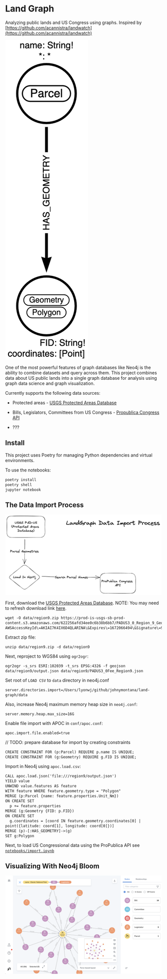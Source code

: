 # Land Graph 

Analyzing public lands and US Congress using graphs. Inspired by [https://github.com/acannistra/landwatch](https://github.com/acannistra/landwatch)

![](img/data_model.png)

One of the most powerful features of graph databases like Neo4j is the ability to combine datasets and query across them. This project combines data about US public lands into a single graph database for analysis using graph data science and graph visualization.

Currently supports the following data sources:

* Protected areas - [USGS Protected Areas Database](https://www.usgs.gov/programs/gap-analysis-project/science/pad-us-data-download?qt-science_center_objects=0#qt-science_center_objects)

* Bills, Legislators, Committees from US Congress - [Propublica Congress API](https://projects.propublica.org/api-docs/congress-api/)

* ??? 


## Install

This project uses Poetry for managing Python dependencies and virtual environments.

To use the notebooks:

```
poetry install
poetry shell
jupyter notebook 
```

## The Data Import Process

![](img/data_import.png)

First, download the [USGS Protected Areas Database](https://www.usgs.gov/programs/gap-analysis-project/science/pad-us-data-download?qt-science_center_objects=0#qt-science_center_objects). NOTE: You may need to refresh download link [here](https://www.sciencebase.gov/catalog/item/622256afd34ee0c6b38b6bb7).


```
wget -O data/region9.zip https://prod-is-usgs-sb-prod-content.s3.amazonaws.com/622256afd34ee0c6b38b6bb7/PADUS3_0_Region_9_GeoJSON.zip\?AWSAccessKeyId\=AKIAI7K4IX6D4QLARINA\&Expires\=1672066494\&Signature\=955c4BEVO7XGRLQlSGyLaWIwqqM%3D
```

Extract zip file:

```
unzip data/region9.zip -d data/region9
```

Next, reproject to WGS84 using `ogr2ogr`:

```
ogr2ogr -s_srs ESRI:102039 -t_srs EPSG:4326 -f geojson data/region9/output.json data/region9/PADUS3_0Fee_Region9.json
```

Set root of `LOAD CSV` to `data` directory in neo4j.conf

```
server.directories.import=/Users/lyonwj/github/johnymontana/land-graph/data
```

Also, increase Neo4j maximum memory heap size in `neo4j.conf`:

```
server.memory.heap.max_size=16G
```

Enable file import with APOC in `conf/apoc.conf`:

```
apoc.import.file.enabled=true
```

// TODO: prepare database for import by creating constraints

```
CREATE CONSTRAINT FOR (p:Parcel) REQUIRE p.name IS UNIQUE;
CREATE CONSTRAINT FOR (g:Geometry) REQUIRE g.FID IS UNIQUE;
```

Import in Neo4j using `apoc.load.csv`:

```Cypher
CALL apoc.load.json('file:///region9/output.json') 
YIELD value
UNWIND value.features AS feature
WITH feature WHERE feature.geometry.type = "Polygon"
MERGE (p:Parcel {name: feature.properties.Unit_Nm})
ON CREATE SET 
  p += feature.properties
MERGE (g:Geometry {FID: p.FID})
ON CREATE SET 
  g.coordinates = [coord IN feature.geometry.coordinates[0] | point({latitude: coord[1], longitude: coord[0]})]
MERGE (p)-[:HAS_GEOMETRY]->(g)
SET g:Polygon
```

Next, to load US Congressional data using the ProPublica API see [`notebooks/import.ipynb`](notebooks/import.ipynb)

## Visualizing With Neo4j Bloom

![](img/bloom1.png)
